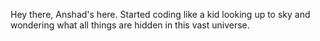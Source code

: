 Hey there,
Anshad's here. Started coding like a kid looking up to sky and wondering what all things are hidden in this vast universe.
